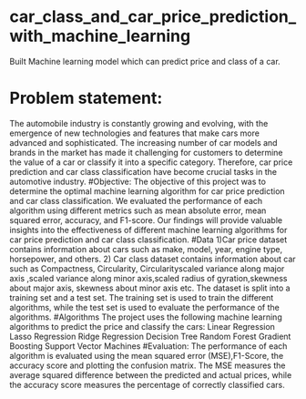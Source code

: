 # car_class_and_car_price_prediction_with_machine_learning
Built Machine learning model which can predict price and class of a car.
# Problem statement:
The automobile industry is constantly growing and evolving, with the emergence of new technologies and features that make cars more advanced and sophisticated. The increasing number of car models and brands in the market has made it challenging for customers to determine the value of a car or classify it into a specific category. Therefore, car price prediction and car class classification have become crucial tasks in the automotive industry.
#Objective:
The objective of this project was to determine the optimal machine learning algorithm for car price prediction and car class classification. We evaluated the performance of each algorithm using different metrics such as mean absolute error, mean squared error, accuracy, and F1-score. Our findings will provide valuable insights into the effectiveness of different machine learning algorithms for car price prediction and car class classification.
#Data
1)Car price dataset contains information about cars such as make, model, year, engine type, horsepower, and others. 2) Car class dataset contains information about car such as Compactness, Circularity, Circularityscaled variance along major axis ,scaled variance along minor axis,scaled radius of gyration,skewness about major axis, skewness about minor axis etc.
The dataset is split into a training set and a test set. The training set is used to train the different algorithms, while the test set is used to evaluate the performance of the algorithms.
#Algorithms
The project uses the following machine learning algorithms to predict the price and classify the cars:
Linear Regression
Lasso Regression
Ridge Regression
Decision Tree
Random Forest
Gradient Boosting
Support Vector Machines
#Evaluation:
The performance of each algorithm is evaluated using the mean squared error (MSE),F1-Score, the accuracy score and plotting the confusion matrix. The MSE measures the average squared difference between the predicted and actual prices, while the accuracy score measures the percentage of correctly classified cars.
